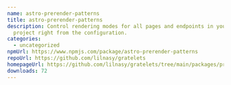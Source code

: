 ```yaml
---
name: astro-prerender-patterns
title: astro-prerender-patterns
description: Control rendering modes for all pages and endpoints in your Astro
  project right from the configuration.
categories:
  - uncategorized
npmUrl: https://www.npmjs.com/package/astro-prerender-patterns
repoUrl: https://github.com/lilnasy/gratelets
homepageUrl: https://github.com/lilnasy/gratelets/tree/main/packages/prerender-patterns
downloads: 72
---
```


